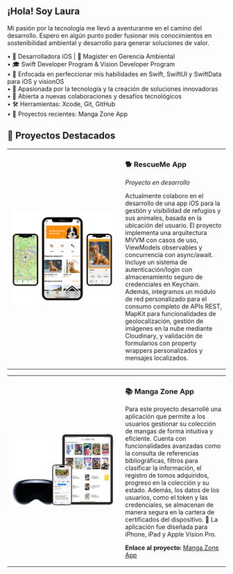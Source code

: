 ## ¡Hola! Soy Laura
Mi pasión por la tecnología me llevó a aventurarme en el camino del desarrollo. Espero en algún punto poder fusionar mis conocimientos en sostenibilidad ambiental y desarrollo para generar soluciones de valor. 

•  Desarrolladora iOS | 🌱 Magíster en Gerencia Ambiental  
• 🎓 Swift Developer Program & Vision Developer Program  
• 📱 Enfocada en perfeccionar mis habilidades en Swift, SwiftUI y SwiftData para iOS y visionOS  
• 🚀 Apasionada por la tecnología y la creación de soluciones innovadoras  
• 🤝 Abierta a nuevas colaboraciones y desafíos tecnológicos  
• 🛠️ Herramientas: Xcode, Git, GitHub  
• 📲 Proyectos recientes: Manga Zone App

## 🚀 Proyectos Destacados

<table>
<tr>
<td width="50%" align="center">
<a href="#" target="_blank">
<img src="https://github.com/Laura-irb18/Laura-irb18/blob/main/RescueMe-App-Image.png" width="400" alt="RescueMe App">
</a>
</td>
<td width="50%" align="left" style="padding-left: 20px;">
<h3>🐕 RescueMe App</h3>
<p><em>Proyecto en desarrollo </em></p>
<p>Actualmente colaboro en el desarrollo de una app iOS para la gestión y visibilidad de refugios y sus animales, basada en la ubicación del usuario. El proyecto implementa una arquitectura MVVM con casos de uso, ViewModels observables y concurrencia con async/await. Incluye un sistema de autenticación/login con almacenamiento seguro de credenciales en Keychain. Además, integramos un módulo de red personalizado para el consumo completo de APIs REST, MapKit para funcionalidades de geolocalización, gestión de imágenes en la nube mediante Cloudinary, y validación de formularios con property wrappers personalizados y mensajes localizados.</p>
</td>
</tr>
</table>
<table>
<tr>
<td width="50%" align="center">
<a href="https://github.com/Laura-irb18/MangaZone" target="_blank">
<img src="https://github.com/Laura-irb18/Laura-irb18/blob/main/Manga%20Zone%20App%20Image.png" width="400" alt="Manga Zone App">
</a>
</td>
<td width="50%" align="left" style="padding-left: 20px;">
<h3>📚 Manga Zone App</h3>
Para este proyecto desarrollé una aplicación que permite a los usuarios gestionar su colección de mangas de forma intuitiva y eficiente. Cuenta con funcionalidades avanzadas como la consulta de referencias bibliográficas, filtros para clasificar la información, el registro de tomos adquiridos, progreso en la colección y su estado. Además, los datos de los usuarios, como el token y las credenciales, se almacenan de manera segura en la cartera de certificados del dispositivo.
📱 La aplicación fue diseñada para iPhone, iPad y Apple Vision Pro.
<p><strong>Enlace al proyecto:</strong> <a href="https://github.com/Laura-irb18/MangaZone" target="_blank">Manga Zone App</a></p>
</td>
</tr>
</table>
<!--
**Laura-irb18/Laura-irb18** is a ✨ *special* ✨ repository because its `README.md` (this file) appears on your GitHub profile.
-->
<!--
**Laura-irb18/Laura-irb18** is a ✨ *special* ✨ repository because its `README.md` (this file) appears on your GitHub profile.
-->
<!--
**Laura-irb18/Laura-irb18** is a ✨ _special_ ✨ repository because its `README.md` (this file) appears on your GitHub profile.

Here are some ideas to get you started:

- 🔭 I’m currently working on ...
- 🌱 I’m currently learning ...
- 👯 I’m looking to collaborate on ...
- 🤔 I’m looking for help with ...
- 💬 Ask me about ...
- 📫 How to reach me: ...
- 😄 Pronouns: ...
- ⚡ Fun fact: ...
-->
